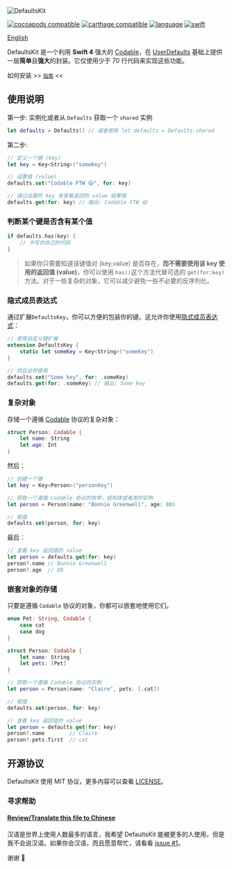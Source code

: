 
![DefaultsKit](/DefaultsKit.png?raw=true)

[![cocoapods compatible](https://img.shields.io/badge/cocoapods-compatible-brightgreen.svg)](https://cocoapods.org/pods/DefaultsKit)
[![carthage compatible](https://img.shields.io/badge/carthage-compatible-brightgreen.svg)](https://github.com/Carthage/Carthage)
[![language](https://img.shields.io/badge/spm-compatible-brightgreen.svg)](https://swift.org)
[![swift](https://img.shields.io/badge/swift-4.2-orange.svg)](https://github.com/nmdias/DefaultsKit/releases)

[English](README.md)


DefaultsKit 是一个利用 **Swift 4** 强大的  [Codable](https://developer.apple.com/documentation/swift/codable)，在  [UserDefaults](https://developer.apple.com/documentation/foundation/userdefaults) 基础上提供一层**简单**且**强大**的封装。它仅使用少于 70 行代码来实现这些功能。

如何安装 >> [`指南`](https://github.com/nmdias/DefaultsKit/blob/master/INSTALL.md) <<


## 使用说明

第一步: 实例化或者从 `Defaults` 获取一个 `shared` 实例

```swift
let defaults = Defaults() // 或者使用 let defaults = Defaults.shared
```

第二步:

```swift
// 定义一个键 (key)
let key = Key<String>("someKey")

// 设置值 (value)
defaults.set("Codable FTW 😃", for: key)

// 通过设置的 key 来查看返回的 value 结果值
defaults.get(for: key) // 输出: Codable FTW 😃
```

### 判断某个键是否含有某个值

```swift
if defaults.has(key) { 
    // 书写你自己的代码
}
```

> 如果你只需要知道该键值对 (key,value) 是否存在，**而不需要使用该 key 使用的返回值 (value)**，你可以使用 `has()`这个方法代替可选的 `get(for:key)` 方法。对于一些复杂的对象，它可以减少避免一些不必要的反序列化。

### 隐式成员表达式

通过扩展`DefaultsKey`，你可以方便的包装你的键。这允许你使用[隐式成员表达式](https://docs.swift.org/swift-book/ReferenceManual/Expressions.html#//appleref/swift/grammar/implicit-member-expression)：
```swift
// 使用自定义键扩展
extension DefaultsKey {
    static let someKey = Key<String>("someKey")
}

// 然后这样使用
defaults.set("Some key", for: .someKey)
defaults.get(for: .someKey) // 输出: Some key
```

### 复杂对象

存储一个遵循 [Codable](https://developer.apple.com/documentation/swift/codable) 协议的复杂对象：

```swift
struct Person: Codable {
    let name: String
    let age: Int
}
```

然后：

```swift
// 创建一个键
let key = Key<Person>("personKey")

// 获取一个遵循 Codable 协议的枚举，结构体或者类的实例
let person = Person(name: "Bonnie Greenwell", age: 80)

// 赋值
defaults.set(person, for: key)
```

最后：

```swift
// 查看 key 返回值的 value
let person = defaults.get(for: key)
person?.name // Bonnie Greenwell
person?.age  // 80
```
### 嵌套对象的存储

只要是遵循 `Codable` 协议的对象，你都可以嵌套地使用它们。

```swift
enum Pet: String, Codable {
    case cat
    case dog
}

struct Person: Codable {
    let name: String
    let pets: [Pet]
}

// 获取一个遵循 Codable 协议的实例
let person = Person(name: "Claire", pets: [.cat])

// 赋值
defaults.set(person, for: key)

// 查看 key 返回值的 value
let person = defaults.get(for: key)
person?.name        // Claire
person?.pets.first  // cat
```

## 开源协议

DefaultsKit 使用 MIT 协议，更多内容可以查看 [LICENSE](https://github.com/nmdias/DefaultsKit/blob/master/LICENSE)。

### 寻求帮助
#### [Review/Translate this file to Chinese](https://github.com/nmdias/DefaultsKit/issues/1)

汉语是世界上使用人数最多的语言，我希望 DefaultsKit 能被更多的人使用，但是我不会说汉语。如果你会汉语，而且愿意帮忙，请看看 [issue #1](https://github.com/nmdias/DefaultsKit/issues/1)。

谢谢 🙏
